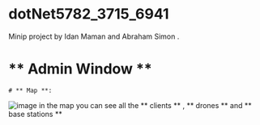# dotNet5782_3715_6941
Minip project by Idan Maman and Abraham Simon . 
# ** Admin Window ** 
    # ** Map **: 
![image](https://user-images.githubusercontent.com/90776557/146778546-e602249d-2e16-4f34-8830-8aeefe83344c.png)
  in the map you can see all the ** clients ** , ** drones ** and ** base stations ** 

